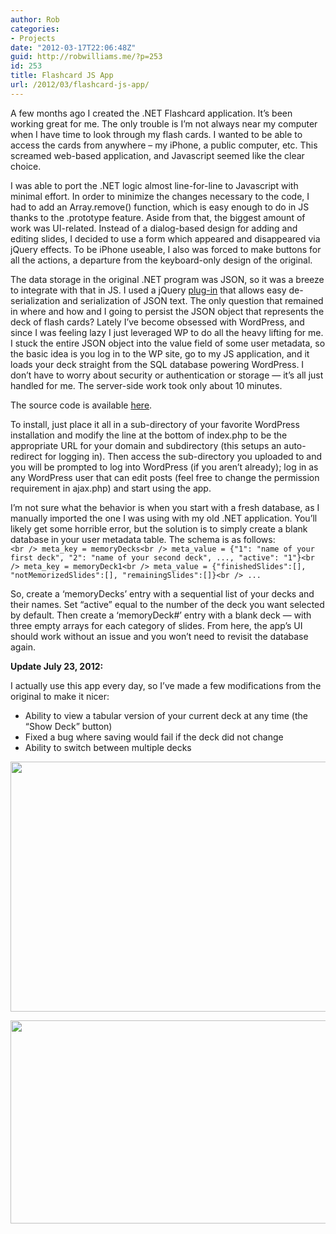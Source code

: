 ```yaml
---
author: Rob
categories:
- Projects
date: "2012-03-17T22:06:48Z"
guid: http://robwilliams.me/?p=253
id: 253
title: Flashcard JS App
url: /2012/03/flashcard-js-app/
---
```

A few months ago I created the .NET Flashcard application. It&#8217;s been working great for me. The only trouble is I&#8217;m not always near my computer when I have time to look through my flash cards. I wanted to be able to access the cards from anywhere &#8211; my iPhone, a public computer, etc. This screamed web-based application, and Javascript seemed like the clear choice.

I was able to port the .NET logic almost line-for-line to Javascript with minimal effort. In order to minimize the changes necessary to the code, I had to add an Array.remove() function, which is easy enough to do in JS thanks to the .prototype feature. Aside from that, the biggest amount of work was UI-related. Instead of a dialog-based design for adding and editing slides, I decided to use a form which appeared and disappeared via jQuery effects. To be iPhone useable, I also was forced to make buttons for all the actions, a departure from the keyboard-only design of the original.

The data storage in the original .NET program was JSON, so it was a breeze to integrate with that in JS. I used a jQuery <a title="jquery-json Plugin" href="http://code.google.com/p/jquery-json/" target="_blank">plug-in</a> that allows easy de-serialization and serialization of JSON text. The only question that remained in where and how and I going to persist the JSON object that represents the deck of flash cards? Lately I&#8217;ve become obsessed with WordPress, and since I was feeling lazy I just leveraged WP to do all the heavy lifting for me. I stuck the entire JSON object into the value field of some user metadata, so the basic idea is you log in to the WP site, go to my JS application, and it loads your deck straight from the SQL database powering WordPress. I don&#8217;t have to worry about security or authentication or storage &#8212; it&#8217;s all just handled for me. The server-side work took only about 10 minutes.

The source code is available <a title="JSMemory ZIP" href="http://robwilliams.me/weekly/JSMemory.zip" target="_blank">here</a>.

To install, just place it all in a sub-directory of your favorite WordPress installation and modify the line at the bottom of index.php to be the appropriate URL for your domain and subdirectory (this setups an auto-redirect for logging in). Then access the sub-directory you uploaded to and you will be prompted to log into WordPress (if you aren&#8217;t already); log in as any WordPress user that can edit posts (feel free to change the permission requirement in ajax.php) and start using the app.

I&#8217;m not sure what the behavior is when you start with a fresh database, as I manually imported the one I was using with my old .NET application. You&#8217;ll likely get some horrible error, but the solution is to simply create a blank database in your user metadata table. The schema is as follows:  
`<br />
meta_key = memoryDecks<br />
meta_value = {"1": "name of your first deck", "2": "name of your second deck", ..., "active": "1"}<br />
meta_key = memoryDeck1<br />
meta_value = {"finishedSlides":[], "notMemorizedSlides":[], "remainingSlides":[]}<br />
...`

So, create a &#8216;memoryDecks&#8217; entry with a sequential list of your decks and their names. Set &#8220;active&#8221; equal to the number of the deck you want selected by default. Then create a &#8216;memoryDeck#&#8217; entry with a blank deck &#8212; with three empty arrays for each category of slides. From here, the app&#8217;s UI should work without an issue and you won&#8217;t need to revisit the database again.

**Update July 23, 2012:**

I actually use this app every day, so I&#8217;ve made a few modifications from the original to make it nicer:

  * Ability to view a tabular version of your current deck at any time (the &#8220;Show Deck&#8221; button)
  * Fixed a bug where saving would fail if the deck did not change
  * Ability to switch between multiple decks

[<img class="alignnone size-full wp-image-256" title="Screen shot 2012-03-18 at 1.07.17 AM" src="http://robwilliams.me/wp-content/uploads/2012/03/Screen-shot-2012-03-18-at-1.07.17-AM.png" alt="" width="510" height="400" srcset="http://robwilliams.me/wp-content/uploads/2012/03/Screen-shot-2012-03-18-at-1.07.17-AM.png 510w, http://robwilliams.me/wp-content/uploads/2012/03/Screen-shot-2012-03-18-at-1.07.17-AM-300x235.png 300w" sizes="(max-width: 510px) 100vw, 510px" />](http://robwilliams.me/wp-content/uploads/2012/03/Screen-shot-2012-03-18-at-1.07.17-AM.png)

[<img class="alignnone size-full wp-image-257" title="Screen shot 2012-03-18 at 1.07.37 AM" src="http://robwilliams.me/wp-content/uploads/2012/03/Screen-shot-2012-03-18-at-1.07.37-AM.png" alt="" width="570" height="325" srcset="http://robwilliams.me/wp-content/uploads/2012/03/Screen-shot-2012-03-18-at-1.07.37-AM.png 570w, http://robwilliams.me/wp-content/uploads/2012/03/Screen-shot-2012-03-18-at-1.07.37-AM-300x171.png 300w" sizes="(max-width: 570px) 100vw, 570px" />](http://robwilliams.me/wp-content/uploads/2012/03/Screen-shot-2012-03-18-at-1.07.37-AM.png)
